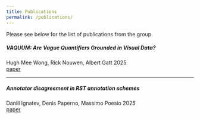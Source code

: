 ```yaml
---
title: Publications
permalink: /publications/
---
```

Please see below for the list of publications from the group.

##### **VAQUUM: Are Vague Quantifiers Grounded in Visual Data?**  
Hugh Mee Wong, Rick Nouwen, Albert Gatt 
2025  
<a href="https://arxiv.org/abs/2502.11874" class="btn btn-blue">paper</a>

---

##### **Annotator disagreement in RST annotation schemes**  
Daniil Ignatev, Denis Paperno, Massimo Poesio
2025  
<a href="https://openpublishing.library.umass.edu/scil/article/id/3137/" class="btn btn-blue">paper</a>

